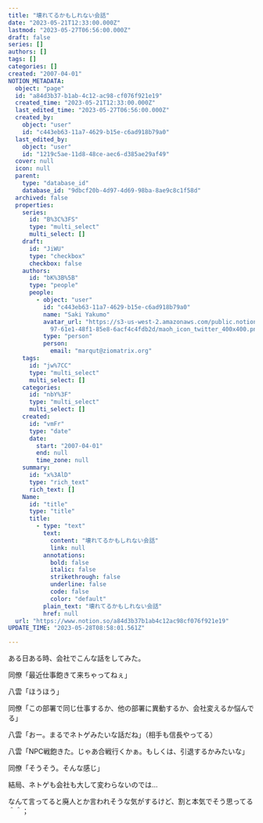 ```yaml
---
title: "壊れてるかもしれない会話"
date: "2023-05-21T12:33:00.000Z"
lastmod: "2023-05-27T06:56:00.000Z"
draft: false
series: []
authors: []
tags: []
categories: []
created: "2007-04-01"
NOTION_METADATA:
  object: "page"
  id: "a84d3b37-b1ab-4c12-ac98-cf076f921e19"
  created_time: "2023-05-21T12:33:00.000Z"
  last_edited_time: "2023-05-27T06:56:00.000Z"
  created_by:
    object: "user"
    id: "c443eb63-11a7-4629-b15e-c6ad918b79a0"
  last_edited_by:
    object: "user"
    id: "1219c5ae-11d8-48ce-aec6-d385ae29af49"
  cover: null
  icon: null
  parent:
    type: "database_id"
    database_id: "9dbcf20b-4d97-4d69-98ba-8ae9c8c1f58d"
  archived: false
  properties:
    series:
      id: "B%3C%3FS"
      type: "multi_select"
      multi_select: []
    draft:
      id: "JiWU"
      type: "checkbox"
      checkbox: false
    authors:
      id: "bK%3B%5B"
      type: "people"
      people:
        - object: "user"
          id: "c443eb63-11a7-4629-b15e-c6ad918b79a0"
          name: "Saki Yakumo"
          avatar_url: "https://s3-us-west-2.amazonaws.com/public.notion-static.com/3ad1c4\
            97-61e1-48f1-85e8-6acf4c4fdb2d/maoh_icon_twitter_400x400.png"
          type: "person"
          person:
            email: "marqut@ziomatrix.org"
    tags:
      id: "jw%7CC"
      type: "multi_select"
      multi_select: []
    categories:
      id: "nbY%3F"
      type: "multi_select"
      multi_select: []
    created:
      id: "vmFr"
      type: "date"
      date:
        start: "2007-04-01"
        end: null
        time_zone: null
    summary:
      id: "x%3AlD"
      type: "rich_text"
      rich_text: []
    Name:
      id: "title"
      type: "title"
      title:
        - type: "text"
          text:
            content: "壊れてるかもしれない会話"
            link: null
          annotations:
            bold: false
            italic: false
            strikethrough: false
            underline: false
            code: false
            color: "default"
          plain_text: "壊れてるかもしれない会話"
          href: null
  url: "https://www.notion.so/a84d3b37b1ab4c12ac98cf076f921e19"
UPDATE_TIME: "2023-05-28T08:58:01.561Z"

---
```

<link rel="stylesheet" href="https://cdn.jsdelivr.net/npm/katex@0.16.2/dist/katex.min.css" integrity="sha384-bYdxxUwYipFNohQlHt0bjN/LCpueqWz13HufFEV1SUatKs1cm4L6fFgCi1jT643X" crossorigin="anonymous">


ある日ある時、会社でこんな話をしてみた。


同僚「最近仕事飽きて来ちゃってねぇ」


八雲「ほうほう」


同僚「この部署で同じ仕事するか、他の部署に異動するか、会社変えるか悩んでる」


八雲「おー。まるでネトゲみたいな話だね」（相手も信長やってる）


八雲「NPC戦飽きた。じゃあ合戦行くかぁ。もしくは、引退するかみたいな」


同僚「そうそう。そんな感じ」


結局、ネトゲも会社も大して変わらないのでは…


なんて言ってると廃人とか言われそうな気がするけど、割と本気でそう思ってる＾＾；

